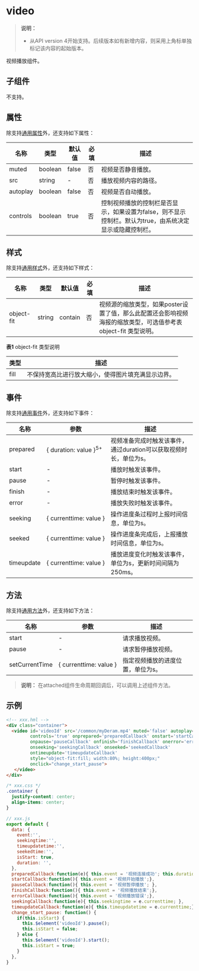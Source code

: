 # video


>  **说明：**
>
>  - 从API version 4开始支持。后续版本如有新增内容，则采用上角标单独标记该内容的起始版本。
>

视频播放组件。


## 子组件

不支持。


## 属性

除支持[通用属性](../arkui-js/js-components-common-attributes.md)外，还支持如下属性：

| 名称       | 类型      | 默认值   | 必填   | 描述                                       |
| -------- | ------- | ----- | ---- | ---------------------------------------- |
| muted    | boolean | false | 否    | 视频是否静音播放。                                |
| src      | string  | -     | 否    | 播放视频内容的路径。                               |
| autoplay | boolean | false | 否    | 视频是否自动播放。                                |
| controls | boolean | true  | 否    | 控制视频播放的控制栏是否显示，如果设置为false，则不显示控制栏。默认为true，由系统决定显示或隐藏控制栏。 |


## 样式

除支持[通用样式](../arkui-js/js-components-common-styles.md)外，还支持如下样式：

| 名称         | 类型     | 默认值     | 必填   | 描述                                       |
| ---------- | ------ | ------- | ---- | ---------------------------------------- |
| object-fit | string | contain | 否    | 视频源的缩放类型，如果poster设置了值，那么此配置还会影响视频海报的缩放类型，可选值参考表 object-fit 类型说明。 |

**表1** object-fit 类型说明

| 类型   | 描述                        |
| ---- | ------------------------- |
| fill | 不保持宽高比进行放大缩小，使得图片填充满显示边界。 |


## 事件

除支持[通用事件](../arkui-js/js-components-common-events.md)外，还支持如下事件：

| 名称         | 参数                                       | 描述                                    |
| ---------- | ---------------------------------------- | ------------------------------------- |
| prepared   | {&nbsp;duration:&nbsp;value&nbsp;}<sup>5+</sup> | 视频准备完成时触发该事件，通过duration可以获取视频时长，单位为s。 |
| start      | -                                        | 播放时触发该事件。                             |
| pause      | -                                        | 暂停时触发该事件。                             |
| finish     | -                                        | 播放结束时触发该事件。                           |
| error      | -                                        | 播放失败时触发该事件。                           |
| seeking    | {&nbsp;currenttime:&nbsp;value&nbsp;}    | 操作进度条过程时上报时间信息，单位为s。                  |
| seeked     | {&nbsp;currenttime:&nbsp;value&nbsp;}    | 操作进度条完成后，上报播放时间信息，单位为s。               |
| timeupdate | {&nbsp;currenttime:&nbsp;value&nbsp;}    | 播放进度变化时触发该事件，单位为s，更新时间间隔为250ms。       |


## 方法

除支持[通用方法](../arkui-js/js-components-common-methods.md)外，还支持如下方法：

| 名称             | 参数                                    | 描述                |
| -------------- | ------------------------------------- | ----------------- |
| start          | -                                     | 请求播放视频。           |
| pause          | -                                     | 请求暂停播放视频。         |
| setCurrentTime | {&nbsp;currenttime:&nbsp;value&nbsp;} | 指定视频播放的进度位置，单位为s。 |

>  **说明：**
>  在attached组件生命周期回调后，可以调用上述组件方法。

## 示例

```html
<!-- xxx.hml -->
<div class="container">
  <video id='videoId' src='/common/myDeram.mp4' muted='false' autoplay='false'
         controls='true' onprepared='preparedCallback' onstart='startCallback'
         onpause='pauseCallback' onfinish='finishCallback' onerror='errorCallback'
         onseeking='seekingCallback' onseeked='seekedCallback' 
         ontimeupdate='timeupdateCallback'
         style="object-fit:fill; width:80%; height:400px;"
         onclick="change_start_pause">
   </video>
</div>
```

```css
/* xxx.css */
.container {
  justify-content: center;
  align-items: center;
}
```

```js
// xxx.js
export default {
  data: {
    event:'',
    seekingtime:'',
    timeupdatetime:'',
    seekedtime:'',
    isStart: true,
    duration: '',
  },
  preparedCallback:function(e){ this.event = '视频连接成功'; this.duration = e.duration;},
  startCallback:function(){ this.event = '视频开始播放';},
  pauseCallback:function(){ this.event = '视频暂停播放'; },
  finishCallback:function(){ this.event = '视频播放结束';},
  errorCallback:function(){ this.event = '视频播放错误';},
  seekingCallback:function(e){ this.seekingtime = e.currenttime; },
  timeupdateCallback:function(e){ this.timeupdatetime = e.currenttime;},
  change_start_pause: function() {
    if(this.isStart) {
      this.$element('videoId').pause();
      this.isStart = false;
    } else {
      this.$element('videoId').start();
      this.isStart = true; 
    }
  },
}
```

